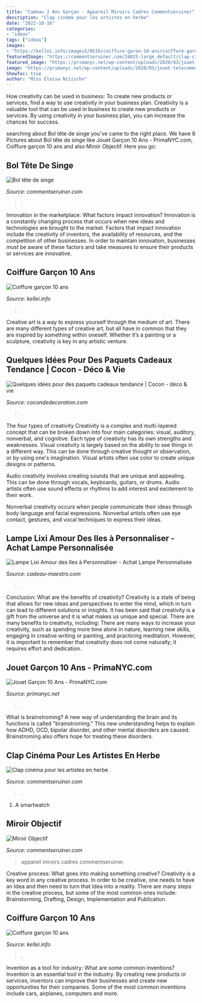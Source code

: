 ```yaml
---
title: "Cadeau 2 Ans Garçon - Appareil Miroirs Cadres Commentseruiner"
description: "Clap cinéma pour les artistes en herbe"
date: "2022-10-16"
categories:
- "ideas"
tags: ["ideas"]
images:
- "https://kellei.info/images5/0516/coiffure-garon-10-ans/coiffure-garon-10-ans-28_10.jpg"
featuredImage: "https://commentseruiner.com/24025-large_default/clap-cinema-pour-les-artistes-en-herbe.jpg"
featured_image: "https://primanyc.net/wp-content/uploads/2020/03/jouet-telecommande-pour-enfant-de-10-ans-a-jouet-garcon-10-ans.jpg"
image: "https://primanyc.net/wp-content/uploads/2020/03/jouet-telecommande-pour-enfant-de-10-ans-a-jouet-garcon-10-ans.jpg"
ShowToc: true
author: "Miss Eloisa Nitzsche"
---
```



How creativity can be used in business: To create new products or services, find a way to use creativity in your business plan.
Creativity is a valuable tool that can be used in business to create new products or services. By using creativity in your business plan, you can increase the chances for success.

	

		
searching about Bol tête de singe you've came to the right place. We have 8 Pictures about Bol tête de singe like Jouet Garçon 10 Ans - PrimaNYC.com, Coiffure garçon 10 ans and also Miroir Objectif. Here you go:
		
    
## Bol Tête De Singe

<img loading=lazy src="https://commentseruiner.com/34554-thickbox_default/bol-tete-de-singe.jpg" onerror="this.onerror=null;this.src='https://tse2.mm.bing.net/th?id=OIP.JcCCq6pEbp0ogWFVAEF-xAHaHa&amp;pid=15.1';" alt="Bol tête de singe">

_Source: commentseruiner.com_

>. 

	

Innovation in the marketplace: What factors impact innovation?
Innovation is a constantly changing process that occurs when new ideas and technologies are brought to the market. Factors that impact innovation include the creativity of inventors, the availability of resources, and the competition of other businesses. In order to maintain innovation, businesses must be aware of these factors and take measures to ensure their products or services are innovative.

    
## Coiffure Garçon 10 Ans

<img loading=lazy src="http://kellei.info/images5/0516/coiffure-garon-10-ans/coiffure-garon-10-ans-28_9.jpg" onerror="this.onerror=null;this.src='https://tse2.mm.bing.net/th?id=OIP.9wf8ADPlvPsJGOMJkcXtywAAAA&amp;pid=15.1';" alt="Coiffure garçon 10 ans">

_Source: kellei.info_

>. 

	

Creative art is a way to express yourself through the medium of art. There are many different types of creative art, but all have in common that they are inspired by something within oneself. Whether it’s a painting or a sculpture, creativity is key in any artistic venture.

    
## Quelques Idées Pour Des Paquets Cadeaux Tendance | Cocon - Déco &amp; Vie

<img loading=lazy src="http://www.cocondedecoration.com/blog/wp-content/uploads/2014/12/faire-un-joli-emballage-cadeau.jpeg" onerror="this.onerror=null;this.src='https://tse4.mm.bing.net/th?id=OIP.XHlARilYliKLeAqD_r5h8AHaE8&amp;pid=15.1';" alt="Quelques idées pour des paquets cadeaux tendance | Cocon - déco &amp; vie">

_Source: cocondedecoration.com_

>. 

	

The four types of creativity
Creativity is a complex and multi-layered concept that can be broken down into four main categories: visual, auditory, nonverbal, and cognitive. Each type of creativity has its own strengths and weaknesses.
Visual creativity is largely based on the ability to see things in a different way. This can be done through creative thought or observation, or by using one's imagination. Visual artists often use color to create unique designs or patterns.

Audio creativity involves creating sounds that are unique and appealing. This can be done through vocals, keyboards, guitars, or drums. Audio artists often use sound effects or rhythms to add interest and excitement to their work.

Nonverbal creativity occurs when people communicate their ideas through body language and facial expressions. Nonverbal artists often use eye contact, gestures, and vocal techniques to express their ideas.

    
## Lampe Lixi Amour Des Iles à Personnaliser - Achat Lampe Personnalisée

<img loading=lazy src="https://www.cadeau-maestro.com/modules/nq_config/img/10568.jpg" onerror="this.onerror=null;this.src='https://tse4.mm.bing.net/th?id=OIP.wSGWdX6i8mvSRLk79-oXIQHaHa&amp;pid=15.1';" alt="Lampe Lixi Amour des Iles à Personnaliser - Achat Lampe Personnalisée">

_Source: cadeau-maestro.com_

>. 

	

Conclusion: What are the benefits of creativity?
Creativity is a state of being that allows for new ideas and perspectives to enter the mind, which in turn can lead to different solutions or insights. It has been said that creativity is a gift from the universe and it is what makes us unique and special. There are many benefits to creativity, including: 
There are many ways to increase your creativity, such as spending more time alone in nature, learning new skills, engaging in creative writing or painting, and practicing meditation. However, it is important to remember that creativity does not come naturally; it requires effort and dedication.

    
## Jouet Garçon 10 Ans - PrimaNYC.com

<img loading=lazy src="https://primanyc.net/wp-content/uploads/2020/03/jouet-telecommande-pour-enfant-de-10-ans-a-jouet-garcon-10-ans.jpg" onerror="this.onerror=null;this.src='https://tse4.mm.bing.net/th?id=OIP.ily7qD31CiDH0_pLsEmxpwHaHa&amp;pid=15.1';" alt="Jouet Garçon 10 Ans - PrimaNYC.com">

_Source: primanyc.net_

>. 

	

What is brainstroming?
A new way of understanding the brain and its functions is called "brainstroming." This new understanding helps to explain how ADHD, OCD, bipolar disorder, and other mental disorders are caused. Brainstroming also offers hope for treating these disorders.

    
## Clap Cinéma Pour Les Artistes En Herbe

<img loading=lazy src="https://commentseruiner.com/24025-large_default/clap-cinema-pour-les-artistes-en-herbe.jpg" onerror="this.onerror=null;this.src='https://tse4.mm.bing.net/th?id=OIP.XErFXOWbua1s_EOVpOsRUgD6D6&amp;pid=15.1';" alt="Clap cinéma pour les artistes en herbe">

_Source: commentseruiner.com_

>. 

	

1. A smartwatch

    
## Miroir Objectif

<img loading=lazy src="https://commentseruiner.com/20903-thickbox_default/miroir-objectif.jpg" onerror="this.onerror=null;this.src='https://tse2.mm.bing.net/th?id=OIP.mwXVMeKrf6nbktqD1NvU7QHaHa&amp;pid=15.1';" alt="Miroir Objectif">

_Source: commentseruiner.com_

>appareil miroirs cadres commentseruiner. 

	

Creative process: What goes into making something creative?
Creativity is a key word in any creative process. In order to be creative, one needs to have an Idea and then need to turn that Idea into a reality. There are many steps in the creative process, but some of the most common ones include: Brainstorming, Drafting, Design, Implementation and Publication.

    
## Coiffure Garçon 10 Ans

<img loading=lazy src="https://kellei.info/images5/0516/coiffure-garon-10-ans/coiffure-garon-10-ans-28_10.jpg" onerror="this.onerror=null;this.src='https://tse1.mm.bing.net/th?id=OIP.avVR1nYDESrmsclZwIo1WQHaHa&amp;pid=15.1';" alt="Coiffure garçon 10 ans">

_Source: kellei.info_

>. 

	

Invention as a tool for industry: What are some common inventions?
Invention is an essential tool in the industry. By creating new products or services, inventors can improve their businesses and create new opportunities for their companies. Some of the most common inventions include cars, airplanes, computers and more.


